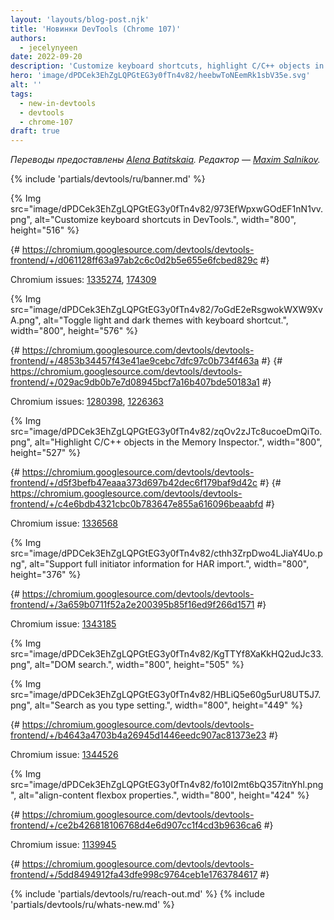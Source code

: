 ```yaml
---
layout: 'layouts/blog-post.njk'
title: 'Новинки DevTools (Chrome 107)'
authors:
  - jecelynyeen
date: 2022-09-20
description: 'Customize keyboard shortcuts, highlight C/C++ objects in the Memory Inspector and more.'
hero: 'image/dPDCek3EhZgLQPGtEG3y0fTn4v82/heebwToNEemRk1sbV35e.svg'
alt: ''
tags:
  - new-in-devtools
  - devtools
  - chrome-107
draft: true
---
```


*Переводы предоставлены [Alena Batitskaia](https://twitter.com/ABatickaya). Редактор — [Maxim Salnikov](https://twitter.com/webmaxru).*

{% include 'partials/devtools/ru/banner.md' %}

<!-- Translation instructions:
  1. Remove the "draft: true" tag above when submitting PR
  2. Provide translations under each of the English commented original content
  3. Translate the "description" tag above
  4. Translate all the <img> alt text
  5. Update the whats-new.md file -->

<!-- Content starts here -->

<!-- ## Customize keyboard shortcuts in DevTools {: #shortcuts } -->

<!-- You can now customize keyboard shortcuts for your favorite commands in DevTools. -->

<!-- Go to **Settings** > **Shortcuts**, hover over a command and click the **Edit** button (pen icon) to customize the keyboard shortcut. You can create chords (a.k.a multi-key press shortcuts) as well.  -->

{% Img src="image/dPDCek3EhZgLQPGtEG3y0fTn4v82/973EfWpxwGOdEF1nN1vv.png", alt="Customize keyboard shortcuts in DevTools.", width="800", height="516" %}

{# https://chromium.googlesource.com/devtools/devtools-frontend/+/d061128ff63a97ab2c6c0d2b5e655e6fcbed829c #}

Chromium issues: [1335274](https://crbug.com/1335274), [174309](https://crbug.com/174309)


<!-- ## Toggle light and dark themes with keyboard shortcut {: #toggle-themes } -->

<!-- Configure a keyboard shortcut to toggle [light and dark themes](/docs/devtools/rendering/emulate-css/#emulate-css-media-feature-prefers-color-scheme) conveniently. By default, the action doesn’t map to any keyboard shortcut. -->

{% Img src="image/dPDCek3EhZgLQPGtEG3y0fTn4v82/7oGdE2eRsgwokWXW9XvA.png", alt="Toggle light and dark themes with keyboard shortcut.", width="800", height="576" %}

{# https://chromium.googlesource.com/devtools/devtools-frontend/+/4853b34457f43e41ae9cebc7dfc97c0b734f463a #}
{# https://chromium.googlesource.com/devtools/devtools-frontend/+/029ac9db0b7e7d08945bcf7a16b407bde50183a1 #}

Chromium issues: [1280398](https://crbug.com/1280398), [1226363](https://crbug.com/1226363)


<!-- ## Highlight C/C++ objects in the Memory Inspector {: #memory } -->

<!-- The [Memory Inspector](/docs/devtools/memory-inspector/) highlights all the bytes of a C/C++ memory object. -->

<!-- Recognizing an object’s bytes among the surrounding WebAssembly memory was a pain point. You have to know the object’s size and count bytes from the object’s start. -->

<!-- With this feature,  it helps you tell them apart from the surrounding memory. See [Extending the Memory Inspector for C/C++ debugging](/blog/memory-inspector-extended-cpp/) to learn more about the changes. -->

{% Img src="image/dPDCek3EhZgLQPGtEG3y0fTn4v82/zqOv2zJTc8ucoeDmQiTo.png", alt="Highlight C/C++ objects in the Memory Inspector.", width="800", height="527" %}

{# https://chromium.googlesource.com/devtools/devtools-frontend/+/d5f3befb47eaaa373d697b42dec6f179baf9d42c #}
{# https://chromium.googlesource.com/devtools/devtools-frontend/+/c4e6bdb4321cbc0b783647e855a616096beaabfd #}

Chromium issue: [1336568](https://crbug.com/1336568)


<!-- ## Support full initiator information for HAR import {: #har } -->

<!-- Full **Initiator** information is available now for [HAR import](/docs/devtools/network/reference/#save-as-har). Previously, the **Network** panel only shows partial initiator information during import. -->

<!-- The initiator information helps developers to trace the origin of a network request and identify network-related issues.  -->

{% Img src="image/dPDCek3EhZgLQPGtEG3y0fTn4v82/cthh3ZrpDwo4LJiaY4Uo.png", alt="Support full initiator information for HAR import.", width="800", height="376" %}

{# https://chromium.googlesource.com/devtools/devtools-frontend/+/3a659b0711f52a2e200395b85f16ed9f266d1571 #}

Chromium issue: [1343185](https://crbug.com/1343185)



<!-- ## Start DOM search after pressing `Enter` {: #search-type } -->

<!-- You can now disable the **Search as you type** setting to always start DOM search after pressing <kbd>Enter</kbd>.  -->

<!-- In the **Elements** panel, toggle the search bar with <kbd>Control</kbd> or <kbd>Command</kbd> + <kbd>F</kbd>. As you type a query in the search textbox, the DOM tree will jump to the first matching element and highlight it by default.  -->

<!-- For users, especially testers who always work with lengthy search queries, this behavior is not ideal. The DOM tree might jump multiple times as you type in a lengthy search query (e.g. `//div[@id="example"]`). This behavior creates unnecessary motion. -->

{% Img src="image/dPDCek3EhZgLQPGtEG3y0fTn4v82/KgTTYf8XaKkHQ2udJc33.png", alt="DOM search.", width="800", height="505" %}

<!-- Go to **Settings** > **Preferences**, disable **Search as you type**. With this change, the search will start only after you press <kbd>Enter</kbd>. -->

{% Img src="image/dPDCek3EhZgLQPGtEG3y0fTn4v82/HBLiQ5e60g5urU8UT5J7.png", alt="Search as you type setting.", width="800", height="449" %}

{# https://chromium.googlesource.com/devtools/devtools-frontend/+/b4643a4703b4a26945d1446eedc907ac81373e23 #}

Chromium issue: [1344526](https://crbug.com/1344526)


<!-- ## Display `start` and `end` icons for `align-content` CSS flexbox properties {: #flexbox } -->

<!-- In the **Styles** pane, edit the `align-content` properties in a CSS class with `display: flex` or `display: inline-flex`. The `start` and `end` show in the auto-complete dropdown with icons. -->

{% Img src="image/dPDCek3EhZgLQPGtEG3y0fTn4v82/fo10I2mt6bQ357itnYhl.png", alt="align-content flexbox properties.", width="800", height="424" %}

{# https://chromium.googlesource.com/devtools/devtools-frontend/+/ce2b426818106768d4e6d907cc1f4cd3b9636ca6 #}

Chromium issue: [1139945](https://crbug.com/1139945)


<!-- ## Miscellaneous highlights {: #misc } -->

<!-- - Display correct message counts in the **Console** sidebar. Previously, the counts didn't refresh when clearing console messages. ([1343311](https://crbug.com/1343311)) -->

{# https://chromium.googlesource.com/devtools/devtools-frontend/+/5dd8494912fa43dfe998c9764ceb1e1763784617 #}


{% include 'partials/devtools/ru/reach-out.md' %}
{% include 'partials/devtools/ru/whats-new.md' %}
